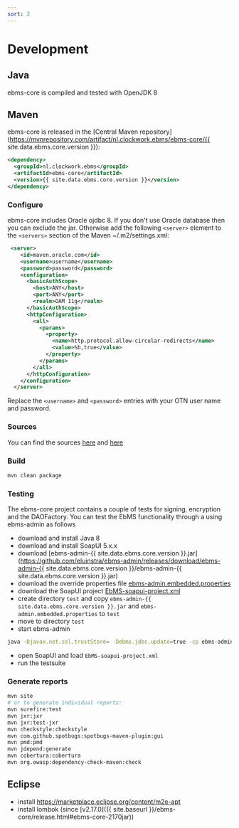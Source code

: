 ```yaml
---
sort: 3
---
```


# Development

## Java

ebms-core is compiled and tested with OpenJDK 8

## Maven

ebms-core is released in the [Central Maven repository](https://mvnrepository.com/artifact/nl.clockwork.ebms/ebms-core/{{ site.data.ebms.core.version }}):

```xml
<dependency>
  <groupId>nl.clockwork.ebms</groupId>
  <artifactId>ebms-core</artifactId>
  <version>{{ site.data.ebms.core.version }}</version>
</dependency>
```

### Configure

ebms-core includes Oracle ojdbc 8. If you don't use Oracle database then you can exclude the jar. Otherwise add the following `<server>` element to the `<servers>` section of the Maven ~/.m2/settings.xml:

```xml
 <server>
    <id>maven.oracle.com</id>
    <username>username</username>
    <password>password</password>
    <configuration>
      <basicAuthScope>
        <host>ANY</host>
        <port>ANY</port>
        <realm>OAM 11g</realm>
      </basicAuthScope>
      <httpConfiguration>
        <all>
          <params>
            <property>
              <name>http.protocol.allow-circular-redirects</name>
              <value>%b,true</value>
            </property>
          </params>
        </all>
      </httpConfiguration>
    </configuration>
  </server>
```

Replace the `<username>` and `<password>` entries with your OTN user name and password.

### Sources

You can find the sources [here](https://sourceforge.net/p/muleebmsadapter/code/ci/master/tree/) and [here](https://github.com/eluinstra/ebms-core)

### Build

```sh
mvn clean package
```

### Testing

The ebms-core project contains a couple of tests for signing, encryption and the DAOFactory. You can test the EbMS functionality through a using ebms-admin as follows

- download and install Java 8
- download and install SoapUI 5.x.x
- download [ebms-admin-{{ site.data.ebms.core.version }}.jar](https://github.com/eluinstra/ebms-admin/releases/download/ebms-admin-{{ site.data.ebms.core.version }}/ebms-admin-{{ site.data.ebms.core.version }}.jar)
- download the override properties file [ebms-admin.embedded.properties](https://github.com/eluinstra/ebms-core/blob/ebms-core-2.17.x/resources/test/ebms-admin.embedded.properties)
- download the SoapUI project [EbMS-soapui-project.xml](https://github.com/eluinstra/ebms-core/blob/ebms-core-2.17.x/resources/test/EbMS-soapui-project.xml)
- create directory `test` and copy `ebms-admin-{{ site.data.ebms.core.version }}.jar` and `ebms-admin.embedded.properties` to `test`
- move to directory `test`
- start ebms-admin
```sh
java -Djavax.net.ssl.trustStore= -Debms.jdbc.update=true -cp ebms-admin-2.17.3.jar nl.clockwork.ebms.admin.StartEmbedded -hsqldb -soap
```
- open SoapUI and load `EbMS-soapui-project.xml`
- run the testsuite

### Generate reports

```sh
mvn site
# or to generate individual reports:
mvn surefire:test
mvn jxr:jxr
mvn jxr:test-jxr
mvn checkstyle:checkstyle
mvn com.github.spotbugs:spotbugs-maven-plugin:gui
mvn pmd:pmd
mvn jdepend:generate
mvn cobertura:cobertura
mvn org.owasp:dependency-check-maven:check
```

## Eclipse

- install https://marketplace.eclipse.org/content/m2e-apt
- install lombok (since [v2.17.0]({{ site.baseurl }}/ebms-core/release.html#ebms-core-2170jar))

